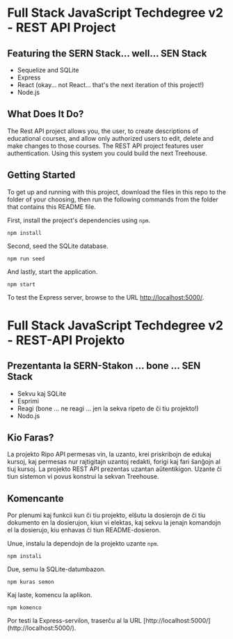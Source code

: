 
# Full Stack JavaScript Techdegree v2 - REST API Project

## Featuring the SERN Stack... well... SEN Stack

* Sequelize and SQLite
* Express
* React (okay... not React... that's the next iteration of this project!)
* Node.js

## What Does It Do?

The Rest API project allows you, the user, to create descriptions of educational courses, and allow only authorized users to edit, delete and make changes to those courses. The REST API project features user authentication. Using this system you could build the next Treehouse.

## Getting Started

To get up and running with this project, download the files in this repo to the folder of your choosing, then run the following commands from the folder that contains this README file.

First, install the project's dependencies using `npm`.

```
npm install
```

Second, seed the SQLite database.

```
npm run seed
```

And lastly, start the application.

```
npm start
```

To test the Express server, browse to the URL [http://localhost:5000/](http://localhost:5000/).

# Full Stack JavaScript Techdegree v2 - REST-API Projekto

## Prezentanta la SERN-Stakon ... bone ... SEN Stack

* Sekvu kaj SQLite
* Esprimi
* Reagi (bone ... ne reagi ... jen la sekva ripeto de ĉi tiu projekto!)
* Nodo.js

## Kio Faras?

La projekto Ripo API permesas vin, la uzanto, krei priskribojn de edukaj kursoj, kaj permesas nur rajtigitajn uzantoj redakti, forigi kaj fari ŝanĝojn al tiuj kursoj. La projekto REST API prezentas uzantan aŭtentikigon. Uzante ĉi tiun sistemon vi povus konstrui la sekvan Treehouse.

## Komencante

Por plenumi kaj funkcii kun ĉi tiu projekto, elŝutu la dosierojn de ĉi tiu dokumento en la dosierujon, kiun vi elektas, kaj sekvu la jenajn komandojn el la dosierujo, kiu enhavas ĉi tiun README-dosieron.

Unue, instalu la dependojn de la projekto uzante `npm`.

```
npm instali
```

Due, semu la SQLite-datumbazon.

```
npm kuras semon
```

Kaj laste, komencu la aplikon.

```
npm komenco
```

Por testi la Express-servilon, traserĉu al la URL [http://localhost:5000/] (http://localhost:5000/).
